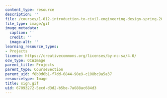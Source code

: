 ```yaml
---
content_type: resource
description: ''
file: /courses/1-012-introduction-to-civil-engineering-design-spring-2002/670932725ecdd3d2b5be7a688ac684d3_sign.gif
file_type: image/gif
image_metadata:
  caption: ''
  credit: ''
  image-alt: ''
learning_resource_types:
- Projects
license: https://creativecommons.org/licenses/by-nc-sa/4.0/
ocw_type: OCWImage
parent_title: Projects
parent_type: CourseSection
parent_uid: f8b0d6b1-f7dd-6844-98e9-c108bc9a5a37
resourcetype: Image
title: sign.gif
uid: 67093272-5ecd-d3d2-b5be-7a688ac684d3
---
```

